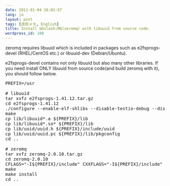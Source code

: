```yaml
---
date: 2011-01-04 16:01:57
lang: ja
layout: post
tags: [技術メモ, English]
title: Install &Oslash;MQ(zeromq) with libuuid from source code.
wordpress_id: 108
---
```

zeromq requires libuuid which is included in packages such as e2fsprogs-devel (RHEL/CentOS etc.) or libuuid-dev (Debian/Ubuntu).

e2fsprogs-devel contains not only libuuid but also many other libraries. If you need install ONLY libuuid from source code(and build zeromq with it), you should follow below.

<pre class="syntax bash-script">
PREFIX=/usr

# libuuid
tar xvfz e2fsprogs-1.41.12.tar.gz
cd e2fsprogs-1.41.12
./configure --enable-elf-shlibs --disable-testio-debug --disable-debugfs --disable-imager --disable-resizer
make
cp lib/libuuid*.a ${PREFIX}/lib
cp lib/libuuid*.so* ${PREFIX}/lib
cp lib/uuid/uuid.h ${PREFIX}/include/uuid
cp lib/uuid/uuid.pc ${PREFIX}/lib/pkgconfig
cd ..

# zeromq
tar xvfz zeromq-2.0.10.tar.gz
cd zeromq-2.0.10
CFLAGS="-I${PREFIX}/include" CXXFLAGS="-I${PREFIX}/include" LDFLAGS="-L${PREFIX}/lib" ./configure --prefix=${PREFIX}
make
make install
cd ..
</pre>
